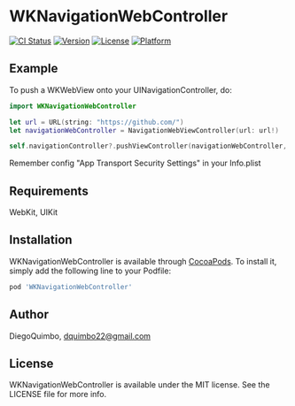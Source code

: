 # WKNavigationWebController

[![CI Status](http://img.shields.io/travis/DiegoQuimbo/WKNavigationWebController.svg?style=flat)](https://travis-ci.org/DiegoQuimbo/WKNavigationWebController)
[![Version](https://img.shields.io/cocoapods/v/WKNavigationWebController.svg?style=flat)](http://cocoapods.org/pods/WKNavigationWebController)
[![License](https://img.shields.io/cocoapods/l/WKNavigationWebController.svg?style=flat)](http://cocoapods.org/pods/WKNavigationWebController)
[![Platform](https://img.shields.io/cocoapods/p/WKNavigationWebController.svg?style=flat)](http://cocoapods.org/pods/WKNavigationWebController)

## Example

To push a WKWebView onto your UINavigationController, do:

```swift
import WKNavigationWebController

let url = URL(string: "https://github.com/")
let navigationWebController = NavigationWebViewController(url: url!)

self.navigationController?.pushViewController(navigationWebController, animated: true)
```

Remember config "App Transport Security Settings" in your Info.plist

## Requirements

WebKit, UIKit

## Installation

WKNavigationWebController is available through [CocoaPods](http://cocoapods.org). To install
it, simply add the following line to your Podfile:

```ruby
pod 'WKNavigationWebController'
```

## Author

DiegoQuimbo, dquimbo22@gmail.com

## License

WKNavigationWebController is available under the MIT license. See the LICENSE file for more info.

